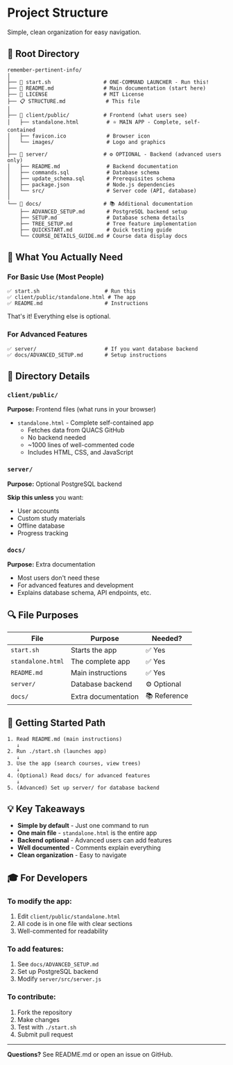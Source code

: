 # Project Structure

Simple, clean organization for easy navigation.

## 📁 Root Directory

```
remember-pertinent-info/
│
├── 🚀 start.sh                 # ONE-COMMAND LAUNCHER - Run this!
├── 📖 README.md                # Main documentation (start here)
├── 📄 LICENSE                  # MIT License
├── 📋 STRUCTURE.md             # This file
│
├── 📁 client/public/           # Frontend (what users see)
│   ├── standalone.html         # ⭐ MAIN APP - Complete, self-contained
│   ├── favicon.ico             # Browser icon
│   └── images/                 # Logo and graphics
│
├── 📁 server/                  # ⚙️ OPTIONAL - Backend (advanced users only)
│   ├── README.md               # Backend documentation
│   ├── commands.sql            # Database schema
│   ├── update_schema.sql       # Prerequisites schema
│   ├── package.json            # Node.js dependencies
│   └── src/                    # Server code (API, database)
│
└── 📁 docs/                    # 📚 Additional documentation
    ├── ADVANCED_SETUP.md       # PostgreSQL backend setup
    ├── SETUP.md                # Database schema details
    ├── TREE_SETUP.md           # Tree feature implementation
    ├── QUICKSTART.md           # Quick testing guide
    └── COURSE_DETAILS_GUIDE.md # Course data display docs
```

## 🎯 What You Actually Need

### For Basic Use (Most People)
```
✅ start.sh                     # Run this
✅ client/public/standalone.html # The app
✅ README.md                    # Instructions
```

That's it! Everything else is optional.

### For Advanced Features
```
✅ server/                      # If you want database backend
✅ docs/ADVANCED_SETUP.md       # Setup instructions
```

## 📂 Directory Details

### `client/public/`
**Purpose:** Frontend files (what runs in your browser)

- `standalone.html` - Complete self-contained app
  - Fetches data from QUACS GitHub
  - No backend needed
  - ~1000 lines of well-commented code
  - Includes HTML, CSS, and JavaScript

### `server/`
**Purpose:** Optional PostgreSQL backend

**Skip this unless** you want:
- User accounts
- Custom study materials
- Offline database
- Progress tracking

### `docs/`
**Purpose:** Extra documentation

- Most users don't need these
- For advanced features and development
- Explains database schema, API endpoints, etc.

## 🔍 File Purposes

| File | Purpose | Needed? |
|------|---------|---------|
| `start.sh` | Starts the app | ✅ Yes |
| `standalone.html` | The complete app | ✅ Yes |
| `README.md` | Main instructions | ✅ Yes |
| `server/` | Database backend | ⚙️ Optional |
| `docs/` | Extra documentation | 📚 Reference |

## 🚦 Getting Started Path

```
1. Read README.md (main instructions)
   ↓
2. Run ./start.sh (launches app)
   ↓
3. Use the app (search courses, view trees)
   ↓
4. (Optional) Read docs/ for advanced features
   ↓
5. (Advanced) Set up server/ for database backend
```

## 💡 Key Takeaways

- **Simple by default** - Just one command to run
- **One main file** - `standalone.html` is the entire app
- **Backend optional** - Advanced users can add features
- **Well documented** - Comments explain everything
- **Clean organization** - Easy to navigate

## 🎓 For Developers

### To modify the app:
1. Edit `client/public/standalone.html`
2. All code is in one file with clear sections
3. Well-commented for readability

### To add features:
1. See `docs/ADVANCED_SETUP.md`
2. Set up PostgreSQL backend
3. Modify `server/src/server.js`

### To contribute:
1. Fork the repository
2. Make changes
3. Test with `./start.sh`
4. Submit pull request

---

**Questions?** See README.md or open an issue on GitHub.
